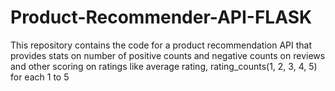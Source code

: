# Product-Recommender-API-FLASK
This repository contains the code for a product recommendation API that provides stats on number of positive counts and negative counts on reviews and other scoring on ratings like average rating, rating_counts(1, 2, 3, 4, 5) for each 1 to 5
